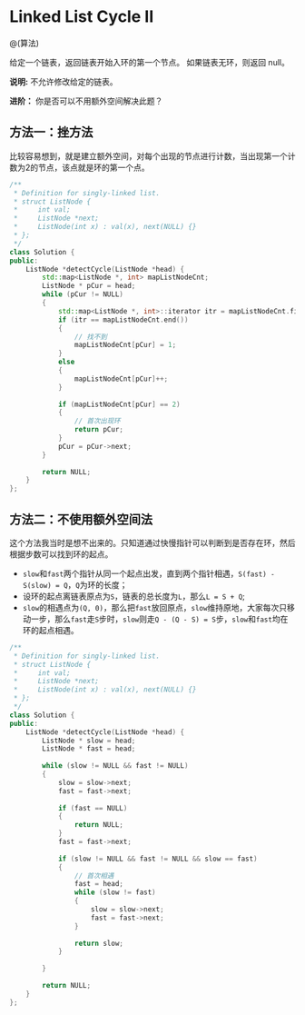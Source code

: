 # Linked List Cycle II
@(算法)

给定一个链表，返回链表开始入环的第一个节点。 如果链表无环，则返回 null。

**说明:** 不允许修改给定的链表。

**进阶：**
你是否可以不用额外空间解决此题？

## 方法一：挫方法

比较容易想到，就是建立额外空间，对每个出现的节点进行计数，当出现第一个计数为2的节点，该点就是环的第一个点。

```cpp
/**
 * Definition for singly-linked list.
 * struct ListNode {
 *     int val;
 *     ListNode *next;
 *     ListNode(int x) : val(x), next(NULL) {}
 * };
 */
class Solution {
public:
    ListNode *detectCycle(ListNode *head) {
        std::map<ListNode *, int> mapListNodeCnt;
        ListNode * pCur = head;
        while (pCur != NULL)
        {
            std::map<ListNode *, int>::iterator itr = mapListNodeCnt.find(pCur);
            if (itr == mapListNodeCnt.end())
            {
                // 找不到
                mapListNodeCnt[pCur] = 1;
            }
            else
            {
                mapListNodeCnt[pCur]++;
            }
            
            if (mapListNodeCnt[pCur] == 2)
            {
                // 首次出现环
                return pCur;
            }
            pCur = pCur->next;
        }
        
        return NULL;
    }
};
```

## 方法二：不使用额外空间法

这个方法我当时是想不出来的。只知道通过快慢指针可以判断到是否存在环，然后根据步数可以找到环的起点。

+ `slow`和`fast`两个指针从同一个起点出发，直到两个指针相遇，`S(fast) - S(slow) = Q`，`Q`为环的长度；
+ 设环的起点离链表原点为`S`，链表的总长度为`L`，那么`L = S + Q`;
+ `slow`的相遇点为`(Q, 0)`，那么把`fast`放回原点，`slow`维持原地，大家每次只移动一步，那么`fast`走`S`步时，`slow`则走`Q - (Q - S) = S`步，`slow`和`fast`均在环的起点相遇。

```cpp
/**
 * Definition for singly-linked list.
 * struct ListNode {
 *     int val;
 *     ListNode *next;
 *     ListNode(int x) : val(x), next(NULL) {}
 * };
 */
class Solution {
public:
    ListNode *detectCycle(ListNode *head) {
        ListNode * slow = head;
        ListNode * fast = head;
        
        while (slow != NULL && fast != NULL)
        {
            slow = slow->next;
            fast = fast->next;
            
            if (fast == NULL)
            {
                return NULL;
            }
            fast = fast->next;
            
            if (slow != NULL && fast != NULL && slow == fast)
            {
                // 首次相遇
                fast = head;
                while (slow != fast)
                {
                    slow = slow->next;
                    fast = fast->next;
                }
                
                return slow;                
            }
            
        }
        
        return NULL;
    }
};
```
